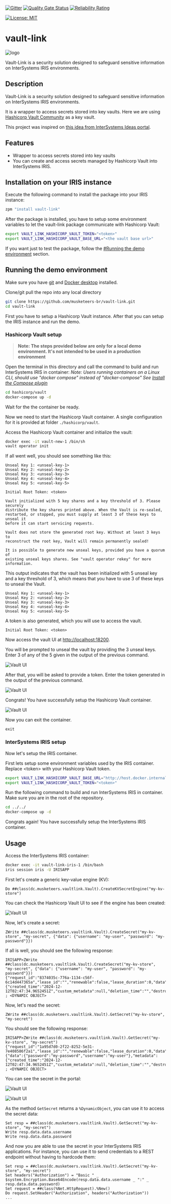  [![Gitter](https://img.shields.io/badge/Available%20on-Intersystems%20Open%20Exchange-00b2a9.svg)](https://openexchange.intersystems.com/package/intersystems-iris-dev-template)
 [![Quality Gate Status](https://community.objectscriptquality.com/api/project_badges/measure?project=musketeers-br%2Fvault-link&metric=alert_status)](https://community.objectscriptquality.com/dashboard?id=musketeers-br%2Fvault-link)
 [![Reliability Rating](https://community.objectscriptquality.com/api/project_badges/measure?project=musketeers-br%2Fvault-link&metric=reliability_rating)](https://community.objectscriptquality.com/dashboard?id=musketeers-br%2Fvault-link)

[![License: MIT](https://img.shields.io/badge/License-MIT-blue.svg?style=flat&logo=AdGuard)](LICENSE)

# vault-link

![logo](./assets/vault-link.png)

Vault-Link is a security solution designed to safeguard sensitive information on InterSystems IRIS environments. 

## Description

Vault-Link is a security solution designed to safeguard sensitive information on InterSystems IRIS environments. 

It is a wrapper to access secrets stored into key vaults. Here we are using [Hashicorp Vault Community](https://www.vaultproject.io/) as a key vault.

This project was inspired on [this idea from InterSystems Ideas portal](https://ideas.intersystems.com/ideas/DP-I-179).

## Features

* Wrapper to access secrets stored into key vaults
* You can create and access secrets managed by Hashicorp Vault into InterSystems IRIS.

## Installation on your IRIS instance

Execute the following command to install the package into your IRIS instance:

```bash
zpm "install vault-link"
```

After the package is installed, you have to setup some environment variables to let the vault-link package communicate with Hashicorp Vault:

```bash
export VAULT_LINK_HASHICORP_VAULT_TOKEN="<token>"
export VAULT_LINK_HASHICORP_VAULT_BASE_URL="<the vault base url>"
```

If you want just to test the package, follow the [#Running the demo environment](#Running-the-demo-environment) section.

## Running the demo environment

Make sure you have [git](https://git-scm.com/book/en/v2/Getting-Started-Installing-Git) and [Docker desktop](https://www.docker.com/products/docker-desktop) installed.

Clone/git pull the repo into any local directory

```bash
git clone https://github.com/musketeers-br/vault-link.git
cd vault-link
```

First you have to setup a Hashicorp Vault instance. After that you can setup the IRIS instance and run the demo.

### Hashicorp Vault setup

> **Note: The steps provided below are only for a local demo environment. It's not intended to be used in a production environment**

Open the terminal in this directory and call the command to build and run InterSystems IRIS in container:
*Note: Users running containers on a Linux CLI, should use "docker compose" instead of "docker-compose"*
*See [Install the Compose plugin](https://docs.docker.com/compose/install/linux/)*

```bash
cd hashicorp/vault
docker-compose up -d
```

Wait for the the container be ready.

Now we need to start the Hashicorp Vault container. A single configuration for it is provided at folder `./hashicorp/vault`. 

Access the Hashicorp Vault container and initialize the vault:

```bash
docker exec -it vault-new-1 /bin/sh
vault operator init
```

If all went well, you should see something like this:

```
Unseal Key 1: <unseal-key-1>
Unseal Key 2: <unseal-key-2>
Unseal Key 3: <unseal-key-3>
Unseal Key 4: <unseal-key-4>
Unseal Key 5: <unseal-key-5>

Initial Root Token: <token>

Vault initialized with 5 key shares and a key threshold of 3. Please securely
distribute the key shares printed above. When the Vault is re-sealed,
restarted, or stopped, you must supply at least 3 of these keys to unseal it
before it can start servicing requests.

Vault does not store the generated root key. Without at least 3 keys to
reconstruct the root key, Vault will remain permanently sealed!

It is possible to generate new unseal keys, provided you have a quorum of
existing unseal keys shares. See "vault operator rekey" for more information.
```

This output indicates that the vault has been initialized with 5 unseal key and a key threshold of 3, which means that you have to use 3 of these keys to unseal the Vault.

```
Unseal Key 1: <unseal-key-1>
Unseal Key 2: <unseal-key-2>
Unseal Key 3: <unseal-key-3>
Unseal Key 4: <unseal-key-4>
Unseal Key 5: <unseal-key-5>
```

A token is also generated, which you will use to access the vault.

```
Initial Root Token: <token>
```

Now access the vault UI at [http://localhost:18200](http://localhost:18200).

You will be prompted to unseal the vault by providing the 3 unseal keys. Enter 3 of any of the 5 given in the output of the previous command.

![Vault UI](./assets/hashicorp-vault-1.png)

After that, you will be asked to provide a token. Enter the token generated in the output of the previous command.

![Vault UI](./assets/hashicorp-vault-2.png)

Congrats! You have successfully setup the Hashicorp Vault container.

![Vault UI](./assets/hashicorp-vault-3.png)

Now you can exit the container.

```
exit
```

### InterSystems IRIS setup

Now let's setup the IRIS container. 

First lets setup some environment variables used by the IRIS container. Replace &lt;token&gt; with your Hashicorp Vault token.

```bash
export VAULT_LINK_HASHICORP_VAULT_BASE_URL="http://host.docker.internal:18200"
export VAULT_LINK_HASHICORP_VAULT_TOKEN="<token>"
```

Run the following command to build and run InterSystems IRIS in container. Make sure you are in the root of the repository.

```bash
cd ../../
docker-compose up -d
```

Congrats again! You have successfully setup the InterSystems IRIS container.

## Usage

Access the InterSystems IRIS container:

```bash
docker exec -it vault-link-iris-1 /bin/bash
iris session iris -U IRISAPP
```

First let's create a generic key-value engine (KV):

```objectscript
Do ##class(dc.musketeers.vaultlink.Vault).CreateKVSecretEngine("my-kv-store")
```

You can check the Hashicorp Vault UI to see if the engine has been created:

![Vault UI](./assets/hashicorp-vault-9.png)

Now, let's create a secret:

```objectscript
ZWrite ##class(dc.musketeers.vaultlink.Vault).CreateSecret("my-kv-store", "my-secret", {"data": {"username": "my-user", "password": "my-password"}})
```

If all is well, you should see the following response:

```objectscript
IRISAPP>ZWrite ##class(dc.musketeers.vaultlink.Vault).CreateSecret("my-kv-store", "my-secret", {"data": {"username": "my-user", "password": "my-password"}})
{"request_id":"8374035c-776a-1134-c56f-6c14d447365a","lease_id":"","renewable":false,"lease_duration":0,"data":{"created_time":"2024-12-12T02:47:34.9652451Z","custom_metadata":null,"deletion_time":"","destroyed":false,"version":1},"wrap_info":null,"warnings":null,"auth":null,"mount_type":"kv"}  ; <DYNAMIC OBJECT>
```

Now, let's read the secret:

```objectscript
ZWrite ##class(dc.musketeers.vaultlink.Vault).GetSecret("my-kv-store", "my-secret")
```

You should see the following response:

```objectscript
IRISAPP>ZWrite ##class(dc.musketeers.vaultlink.Vault).GetSecret("my-kv-store", "my-secret")
{"request_id":"1a95d7d0-2f22-8252-5e31-7e408586f2a1","lease_id":"","renewable":false,"lease_duration":0,"data":{"data":{"password":"my-password","username":"my-user"},"metadata":{"created_time":"2024-12-12T02:47:34.9652451Z","custom_metadata":null,"deletion_time":"","destroyed":false,"version":1}},"wrap_info":null,"warnings":null,"auth":null,"mount_type":"kv"}  ; <DYNAMIC OBJECT>
```

You can see the secret in the portal:

![Vault UI](./assets/hashicorp-vault-7.png)

![Vault UI](./assets/hashicorp-vault-8.png)

As the method `GetSecret` returns a `%DynamicObject`, you can use it to access the secret data:

```objectscript 
Set resp = ##class(dc.musketeers.vaultlink.Vault).GetSecret("my-kv-store", "my-secret")
Write resp.data.data.username
Write resp.data.data.password
```

And now you are able to use the secret in your InterSystems IRIS applications. For instance, you can use it to send credentials to a REST endpoint without having to hardcode them:

```objectscript
Set resp = ##class(dc.musketeers.vaultlink.Vault).GetSecret("my-kv-store", "my-secret")
Set headers("Authorization") = "Basic " _ $system.Encryption.Base64Encode(resp.data.data.username _ ":" _ resp.data.data.password)
Set request = ##class(%Net.HttpRequest).%New()
Do request.SetHeader("Authorization", headers("Authorization"))
...
```